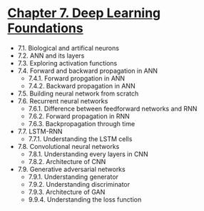 # [Chapter 7. Deep Learning Foundations](#)

* 7.1. Biological and artifical neurons
* 7.2. ANN and its layers 
* 7.3. Exploring activation functions 
* 7.4. Forward and backward propagation in ANN
	* 7.4.1. Forward propgation in ANN 
	* 7.4.2. Backward propagation in ANN
* 7.5. Building neural network from scratch 
* 7.6. Recurrent neural networks 
	* 7.6.1. Difference between feedforward networks and RNN
	* 7.6.2. Forward propagation in RNN 
	* 7.6.3. Backpropagation through time 
* 7.7. LSTM-RNN
	* 7.7.1. Understanding the LSTM cells
* 7.8. Convolutional neural networks
	* 7.8.1. Understanding every layers in CNN 
	* 7.8.2. Architecture of CNN
* 7.9. Generative adversarial networks 
	* 7.9.1. Understanding generator 
	* 7.9.2. Understanding discriminator 
	* 7.9.3. Architecture of GAN 
	* 9.9.4. Understanding the loss function 